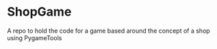 # ShopGame
A repo to hold the code for a game based around the concept of a shop using PygameTools 
